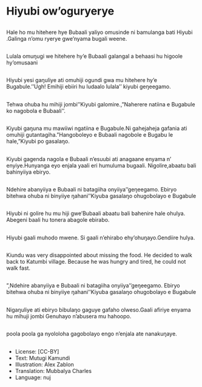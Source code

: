 # Hiyubi ow’oguryerye

##
Hale ho mu hitehere hye
Bubaali yaliyo omusinde ni
bamulanga bati Hiyubi .Galinga
n’omu ryerye gwe’nyama bugali
weene.

##
Lulala omuŋugi we hitehere
hy’e Bubaali galangal a behaasi
hu higoole hy’omusaani

##
Hiyubi yesi gaŋuliye ati omuhiji
ogundi gwa mu hitehere hy’e
Bugabule.’’Ugh! Emihiji ebiiri hu
ludaalo lulala’’ kiyubi
geŋeegamo.

##
Tehwa ohuba hu mihiji
jombi’’Kiyubi
galomire.,”Naherere natiina e
Bugabule ko nagobola e
Bubaali’’.

##
Kiyubi gaŋuna mu mawiiwi
ngatiina e Bugabule.Ni
gahejaheja gafania ati omuhiji
gutantagiha.”Hangoboleyo e
Bubaali nagobole e Bugabu le
hale,”Kiyubi po gasalaŋo.

##
Kiyubi gagenda nagola e
Bubaali n’esuubi ati anagaane
enyama n’ enyiye.Hunyanga
eyo enjala yaali eri humuluma
bugaali.
Nigolire,abaatu bali bahinyiiya
ebiryo.

##
Ndehire abanyiiya e Bubaali ni
batagiiha onyiiya’’geŋeegamo.
Ebiryo bitehwa ohuba ni
binyiiye ŋahani’’Kiyuba
gasalaŋo ohugobolayo e
Bugabule

##
Hiyubi ni golire hu mu hiji
gwe’Bubaali abaatu bali
bahenire hale ohulya.
Abegeni baali hu tonera
abagole ebirabo.

##
Hiyubi gaali muhodo mwene.
Si gaali n’ehirabo ehy’ohuŋayo.Gendiire hulya.

##
Kiundu was very disappointed
about missing the food. He
decided to walk back to
Katumbi village. Because he
was hungry and tired, he could
not walk fast.

##
”,Ndehire abanyiiya e Bubaali ni
batagiiha onyiiya’’geŋeegamo.
Ebiryo bitehwa ohuba ni
binyiiye ŋahani’’Kiyuba
gasalaŋo ohugobolayo e
Bugabule

##
Nigaŋuliye ati ebiryo bibulaŋo
gaguye gafaho olweso.Gaali
afiriye enyama hu mihuji jombi
Genuhayo n’abusera mu
hahoopo.

##
poola poola ga nyololoha
gagobolayo engo n’enjala ate
nanakuŋaye.

##
* License: [CC-BY]
* Text: Mutugi Kamundi
* Illustration: Alex Zablon
* Translation: Mubbalya Charles
* Language: nuj
